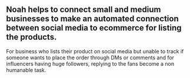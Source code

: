 ## Noah helps to connect small and medium businesses to make an automated connection between social media to ecommerce for listing the products.

For business who lists their product on social media but unable to track if someone wants to place the order through DMs or comments and for influencers having huge followers, replying to the fans become a non humanable task.
